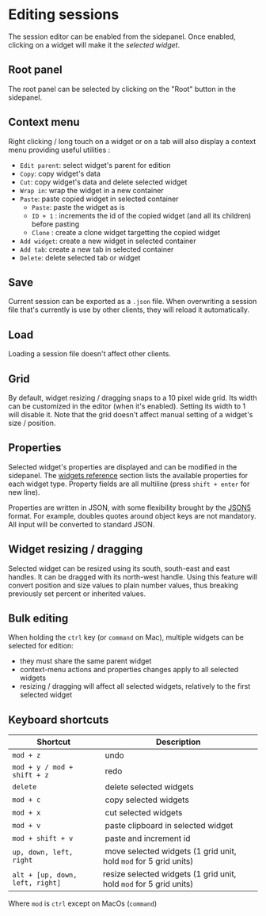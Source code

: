 # Editing sessions

The session editor can be enabled from the sidepanel. Once enabled, clicking on a widget will make it the *selected widget*.

## Root panel

The root panel can be selected by clicking on the "Root" button in the sidepanel.

## Context menu

Right clicking / long touch on a widget or on a tab will also display a context menu providing useful utilities :

- `Edit parent`: select widget's parent for edition
- `Copy`: copy widget's data
- `Cut`: copy widget's data and delete selected widget
- `Wrap in`: wrap the widget in a new container
- `Paste`: paste copied widget in selected container
  - `Paste`: paste the widget as is
  - `ID + 1` : increments the id of the copied widget (and all its children) before pasting
  - `Clone` : create a clone widget targetting the copied widget
- `Add widget`: create a new widget in selected container
- `Add tab`: create a new tab in selected container
- `Delete`: delete selected tab or widget

## Save

Current session can be exported as a `.json` file. When overwriting a session file that's currently is use by other clients, they will reload it automatically.

## Load

Loading a session file doesn't affect other clients.

## Grid

By default, widget resizing / dragging snaps to a 10 pixel wide grid. Its width can be customized in the editor (when it's enabled). Setting its width to 1 will disable it. Note that the grid doesn't affect manual setting of a widget's size / position.

## Properties

Selected widget's properties are displayed and can be modified in the sidepanel. The [widgets reference](widgets/widgets) section lists the available properties for each widget type. Property fields are all multiline (press `shift + enter` for new line).

Properties are written in JSON, with some flexibility brought by the [JSON5](https://github.com/json5/json5) format. For example, doubles quotes around object keys are not mandatory. All input will be converted to standard JSON.


## Widget resizing / dragging

Selected widget can be resized using its south, south-east and east handles. It can be dragged with its north-west handle. Using this feature will convert position and size values to plain number values, thus breaking previously set percent or inherited values.

## Bulk editing

When holding the `ctrl` key (or `command` on Mac), multiple widgets can be selected for edition:

- they must share the same parent widget
- context-menu actions and properties changes apply to all selected widgets
- resizing / dragging will affect all selected widgets, relatively to the first selected widget

## Keyboard shortcuts

| Shortcut | Description |
|---|---|
| `mod + z` | undo |
| `mod + y / mod + shift + z` | redo |
| `delete` | delete selected widgets |
| `mod + c` | copy selected widgets |
| `mod + x` | cut selected widgets |
| `mod + v` | paste clipboard in selected widget |
| `mod + shift + v` | paste and increment id |
| `up, down, left, right` | move selected widgets (1 grid unit, hold `mod` for 5 grid units) |
| `alt + [up, down, left, right]` | resize selected widgets (1 grid unit, hold `mod` for 5 grid units) |

Where `mod` is `ctrl` except on MacOs (`command`)
